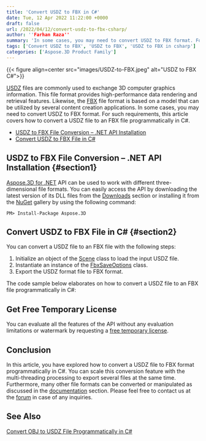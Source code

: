```yaml
---
title: 'Convert USDZ to FBX in C#'
date: Tue, 12 Apr 2022 11:22:00 +0000
draft: false
url: /2022/04/12/convert-usdz-to-fbx-csharp/
author: ''Farhan Raza''
summary: 'In some cases, you may need to convert USDZ to FBX format. For such requirements, this article covers how to **convert a USDZ file to an FBX file programmatically in C#.**'
tags: ['Convert USDZ to FBX', 'USDZ to FBX', 'USDZ to FBX in csharp']
categories: ['Aspose.3D Product Family']
---
```




{{< figure align=center src="images/USDZ-to-FBX.jpeg" alt="USDZ to FBX C#">}}


[USDZ][1] files are commonly used to exchange 3D computer graphics information. This file format provides high-performance data rendering and retrieval features. Likewise, the [FBX][2] file format is based on a model that can be utilized by several content creation applications. In some cases, you may need to convert USDZ to FBX format. For such requirements, this article covers how to convert a USDZ file to an FBX file programmatically in C#.

*   [USDZ to FBX File Conversion – .NET API Installation][3]
*   [Convert USDZ to FBX File in C#][4]

## USDZ to FBX File Conversion – .NET API Installation {#section1}

[Aspose.3D for .NET][5] API can be used to work with different three-dimensional file formats. You can easily access the API by downloading the latest version of its DLL files from the [Downloads][6] section or installing it from the [NuGet][7] gallery by using the following command:

```
PM> Install-Package Aspose.3D
```

## Convert USDZ to FBX File in C# {#section2}

You can convert a USDZ file to an FBX file with the following steps:

1.  Initialize an object of the [Scene][8] class to load the input USDZ file.
2.  Instantiate an instance of the [FbxSaveOptions][9] class.
3.  Export the USDZ format file to FBX format.

The code sample below elaborates on how to convert a USDZ file to an FBX file programmatically in C#:



## Get Free Temporary License

You can evaluate all the features of the API without any evaluation limitations or watermark by requesting a [free temporary license][10].

## Conclusion

In this article, you have explored how to convert a USDZ file to FBX format programmatically in C#. You can scale this conversion feature with the multi-threading processing to export several files at the same time. Furthermore, many other file formats can be converted or manipulated as discussed in the [documentation][11] section. Please feel free to contact us at the [forum][12] in case of any inquiries.

## See Also

[Convert OBJ to USDZ File Programmatically in C#][13]




[1]: https://docs.fileformat.com/3d/usdz/
[2]: https://docs.fileformat.com/3d/fbx/
[3]: #section1
[4]: #section2
[5]: https://products.aspose.com/3d/net/
[6]: https://releases.aspose.com/
[7]: https://www.nuget.org/packages/Aspose.3D
[8]: https://apireference.aspose.com/3d/net/aspose.threed/scene
[9]: https://apireference.aspose.com/3d/net/aspose.threed.formats/fbxsaveoptions
[10]: https://purchase.aspose.com/temporary-license
[11]: https://docs.aspose.com/3d/net/
[12]: https://forum.aspose.com/c/3d
[13]: https://blog.aspose.com/2022/03/01/convert-obj-usdz-csharp/




